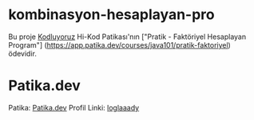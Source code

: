 # kombinasyon-hesaplayan-pro

Bu proje [Kodluyoruz](https://www.kodluyoruz.org) Hi-Kod Patikası'nın ["Pratik - Faktöriyel Hesaplayan Program"] (https://app.patika.dev/courses/java101/pratik-faktoriyel) ödevidir.

# Patika.dev
Patika: [Patika.dev](https://www.patika.dev/tr)
Profil Linki: [loglaaady](https://app.patika.dev/loglaaady)
